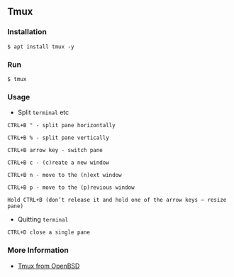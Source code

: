 ## Tmux

### Installation
```
$ apt install tmux -y
```

### Run
```
$ tmux
```

### Usage
* Split `terminal` etc
```
CTRL+B " - split pane horizontally

CTRL+B % - split pane vertically

CTRL+B arrow key - switch pane

CTRL+B c - (c)reate a new window

CTRL+B n - move to the (n)ext window

CTRL+B p - move to the (p)revious window

Hold CTRL+B (don’t release it and hold one of the arrow keys — resize pane)
```

* Quitting `terminal`
```
CTRL+D close a single pane
```

### More Information
* [Tmux from OpenBSD](https://man.openbsd.org/OpenBSD-current/man1/tmux.1)
